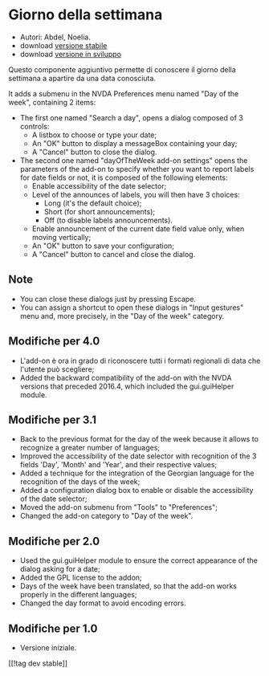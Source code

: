 # Giorno della settimana #

*	 Autori: Abdel, Noelia.
*	 download [versione stabile][1]
*	 download [versione in sviluppo][2]

Questo componente aggiuntivo permette di conoscere il giorno della settimana
a apartire da una data conosciuta.

It adds a submenu in the NVDA Preferences menu named "Day of the week",
containing 2 items:


*	The first one named "Search a day", opens a dialog composed of 3 controls:
	*	A listbox to choose or type your date;
	*	An "OK" button to display a messageBox containing your day;
	*	A "Cancel" button to close the dialog.
*	The second one named "dayOfTheWeek add-on settings" opens the parameters of the add-on to specify whether you want to report labels for date fields or not, it is composed of the following elements:
	*	Enable accessibility of the date selector;
	*	Level of the announces of labels, you will then have 3 choices:
		*	Long (it's the default choice);
		*	Short (for short announcements);
		*	Off (to disable labels announcements).
	*	Enable announcement of the current date field value only, when moving vertically;
	*	An "OK" button to save your configuration;
	*	A "Cancel" button to cancel and close the dialog.


## Note ##

*	 You can close these dialogs just by pressing Escape.
*	 You can assign a shortcut to open these dialogs in "Input gestures" menu
   and, more precisely, in the "Day of the week" category.

## Modifiche per 4.0 ##

*	 L'add-on è ora in grado di riconoscere tutti i formati regionali di data
   che l'utente può scegliere; 
*	 Added the backward compatibility of the add-on with the NVDA versions
   that preceded 2016.4, which included the gui.guiHelper module.

## Modifiche per 3.1 ##

*	 Back to the previous format for the day of the week because it allows to
   recognize a greater number of languages;
*	 Improved the accessibility of the date selector with recognition of the 3
   fields 'Day', 'Month' and 'Year', and their respective values;
*	 Added a technique for the integration of the Georgian language for the
   recognition of the days of the week;
*	 Added a configuration dialog box to enable or disable the accessibility
   of the date selector;
*	 Moved the add-on submenu from "Tools" to "Preferences";
*	 Changed the add-on category to "Day of the week".

## Modifiche per 2.0 ##

*	 Used the gui.guiHelper module to ensure the correct appearance of the
   dialog asking for a date;
*	 Added the GPL license to the addon;
*	 Days of the week have been translated, so that the add-on works properly
   in the different languages;
*	 Changed the day format to avoid encoding errors.

## Modifiche per 1.0 ##

*	 Versione iniziale.

[[!tag dev stable]]

[1]: https://addons.nvda-project.org/files/get.php?file=dw

[2]: https://addons.nvda-project.org/files/get.php?file=dw-dev
